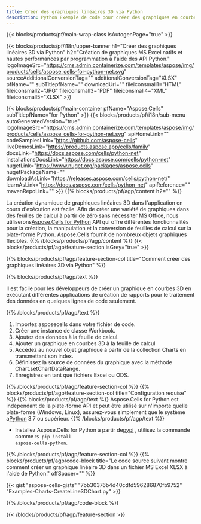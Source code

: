 ```yaml
---
title: Créer des graphiques linéaires 3D via Python
description: Python Exemple de code pour créer des graphiques en courbes 3D vers Excel à l'aide de la bibliothèque Python. Utilisez ce code pour créer un graphique en courbes 3D vers MS Excel dans une application basée sur Python.
---
```

{{< blocks/products/pf/main-wrap-class isAutogenPage="true" >}}

{{< blocks/products/pf/i18n/upper-banner h1="Créer des graphiques linéaires 3D via Python" h2="Création de graphiques MS Excel natifs et hautes performances par programmation à l\'aide des API Python." logoImageSrc="https://cms.admin.containerize.com/templates/aspose/img/products/cells/aspose_cells-for-python-net.svg" sourceAdditionalConversionTag="" additionalConversionTag="XLSX" pfName="" subTitlepfName="" downloadUrl="" fileiconsmall1="HTML" fileiconsmall2="JPG" fileiconsmall3="PDF" fileiconsmall4="XML" fileiconsmall5="XLSX" >}}

{{< blocks/products/pf/main-container pfName="Aspose.Cells" subTitlepfName="for Python" >}}
{{< blocks/products/pf/i18n/sub-menu autoGeneratedVersion="true" logoImageSrc="https://cms.admin.containerize.com/templates/aspose/img/products/cells/aspose_cells-for-python-net.svg" apiHomeLink="" codeSamplesLink="https://github.com/aspose-cells" liveDemosLink="https://products.aspose.app/cells/family" docsLink="https://docs.aspose.com/cells/python-net" installationsDocsLink="https://docs.aspose.com/cells/python-net" nugetLink="https://www.nuget.org/packages/aspose.cells" nugetPackageName="" downloadAsLink="https://releases.aspose.com/cells/python-net/" learnAsLink="https://docs.aspose.com/cells/python-net" apiReference="" mavenRepoLink="" >}}
{{% blocks/products/pf/agp/content h2="" %}}

La création dynamique de graphiques linéaires 3D dans l'application en cours d'exécution est facile. Afin de créer une variété de graphiques dans des feuilles de calcul à partir de zéro sans nécessiter MS Office, nous utiliserons[Aspose.Cells for Python](https://pypi.org/project/aspose-cells-python) API qui offre différentes fonctionnalités pour la création, la manipulation et la conversion de feuilles de calcul sur la plate-forme Python. Aspose.Cells fournit de nombreux objets graphiques flexibles.
{{% /blocks/products/pf/agp/content %}}
{{< blocks/products/pf/agp/feature-section isGrey="true" >}}

{{% blocks/products/pf/agp/feature-section-col title="Comment créer des graphiques linéaires 3D via Python" %}}

{{% blocks/products/pf/agp/text %}}

Il est facile pour les développeurs de créer un graphique en courbes 3D en exécutant différentes applications de création de rapports pour le traitement des données en quelques lignes de code seulement.

{{% /blocks/products/pf/agp/text %}}

1. Importez asposecells dans votre fichier de code.
1. Créer une instance de classe Workbook.
1. Ajoutez des données à la feuille de calcul.
1. Ajouter un graphique en courbes 3D à la feuille de calcul
1. Accédez au nouvel objet graphique à partir de la collection Charts en transmettant son index.
1. Définissez la source de données du graphique avec la méthode Chart.setChartDataRange.
1. Enregistrez en tant que fichiers Excel ou ODS.

{{% /blocks/products/pf/agp/feature-section-col %}}
{{% blocks/products/pf/agp/feature-section-col title="Configuration requise" %}}
{{% blocks/products/pf/agp/text %}}
 Aspose.Cells for Python est indépendant de la plate-forme API et peut être utilisé sur n'importe quelle plate-forme (Windows, Linux), assurez-vous simplement que le système a[Python](https://www.python.org/downloads/) 3.7 ou supérieur.
{{% /blocks/products/pf/agp/text %}}

- Installez Aspose.Cells for Python à partir de<a href="https://pypi.org/project/aspose-cells-python/">pypi</a> , utilisez la commande comme :<code>$ pip install aspose-cells-python</code>.

{{% /blocks/products/pf/agp/feature-section-col %}}
{{% blocks/products/pf/agp/code-block title="Le code source suivant montre comment créer un graphique linéaire 3D dans un fichier MS Excel XLSX à l\'aide de Python." offSpacer="" %}}

{{< gist "aspose-cells-gists" "7bb30376b4d40cdfd596286870fb9752" "Examples-Charts-CreateLine3DChart.py" >}}

{{% /blocks/products/pf/agp/code-block %}}

{{< /blocks/products/pf/agp/feature-section >}}

<!-- aboutfile Starts -->
